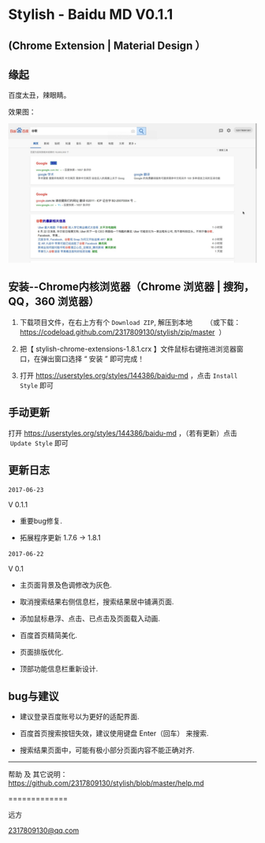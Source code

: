 Stylish - Baidu MD V0.1.1
==========
(Chrome Extension | Material Design ）
----


缘起
----

百度太丑，辣眼睛。


效果图：

[![imgur](https://github.com/2317809130/stylish/blob/master/help/aftjpg.jpg)]()



安装--Chrome内核浏览器（Chrome 浏览器 | 搜狗，QQ，360 浏览器）
----

1. 下载项目文件，在右上方有个 ` Download ZIP `, 解压到本地 
        （或下载：https://codeload.github.com/2317809130/stylish/zip/master  ）

2. 把【  stylish-chrome-extensions-1.8.1.crx  】文件鼠标右键拖进浏览器窗口，在弹出窗口选择 “ 安装 ” 即可完成！

3. 打开 https://userstyles.org/styles/144386/baidu-md ，点击  ` Install Style ` 即可

手动更新
----
打开 https://userstyles.org/styles/144386/baidu-md ，（若有更新）点击  ` Update Style ` 即可

更新日志
-------
`2017-06-23`

V 0.1.1

* 重要bug修复.

* 拓展程序更新 1.7.6 -> 1.8.1

`2017-06-22`

V 0.1

* 主页面背景及色调修改为灰色.

* 取消搜索结果右侧信息栏，搜索结果居中铺满页面.

* 添加鼠标悬浮、点击、已点击及页面载入动画.

* 百度首页精简美化.

* 页面排版优化.

* 顶部功能信息栏重新设计.

bug与建议
-------

* 建议登录百度账号以为更好的适配界面.

* 百度首页搜索按钮失效，建议使用键盘 Enter（回车） 来搜索.

* 搜索结果页面中，可能有极小部分页面内容不能正确对齐.

-------

帮助 及 其它说明： https://github.com/2317809130/stylish/blob/master/help.md


=============

远方

2317809130@qq.com
